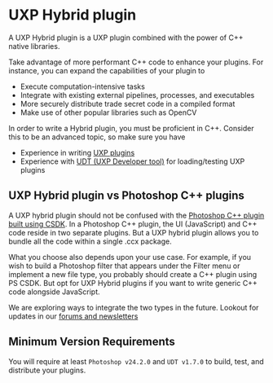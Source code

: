 # UXP Hybrid plugin

A UXP Hybrid plugin is a UXP plugin combined with the power of C++ native libraries. 

Take advantage of more performant C++ code to enhance your plugins. For instance, you can expand the capabilities of your plugin to
- Execute computation-intensive tasks
- Integrate with existing external pipelines, processes, and executables
- More securely distribute trade secret code in a compiled format
- Make use of other popular libraries such as OpenCV

In order to write a Hybrid plugin, you must be proficient in C++. Consider this to be an advanced topic, so make sure you have

- Experience in writing [UXP plugins](../getting-started/creating-your-first-plugin/)
- Experience with [UDT (UXP Developer tool)](../devtool/) for loading/testing UXP plugins

## UXP Hybrid plugin vs Photoshop C++ plugins

A UXP hybrid plugin should not be confused with the [Photoshop C++ plugin built using CSDK](../../ps_reference/media/cpp-pluginsdk/). In a Photoshop C++ plugin, the UI (JavaScript) and C++ code reside in two separate plugins. But a UXP hybrid plugin allows you to bundle all the code within a single .ccx package.

What you choose also depends upon your use case. For example, if you wish to build a Photoshop filter that appears under the Filter menu or implement a new file type, you probably should create a C++ plugin using PS CSDK. But opt for UXP Hybrid plugins if you want to write generic C++ code alongside JavaScript.

We are exploring ways to integrate the two types in the future. Lookout for updates in our [forums and newsletters](https://www.adobe.com/subscription/ccdevnewsletter.html)

## Minimum Version Requirements

You will require at least `Photoshop v24.2.0` and `UDT v1.7.0` to build, test, and distribute your plugins.
